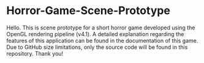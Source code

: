 # Horror-Game-Scene-Prototype
Hello. This is scene prototype for a short horror game developed using the OpenGL rendering pipeline (v4.1). A detailed explanation regarding the features of this application can be found in the documentation of this game. Due to GitHub size limitations, only the source code will be found in this repository. Thank you!
